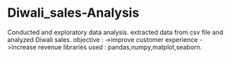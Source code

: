 # Diwali_sales-Analysis
Conducted and exploratory data analysis.
extracted data from csv file and analyzed Diwali sales.
objective :
->improve customer experience
->increase revenue
libraries used : pandas,numpy,matplot,seaborn.
